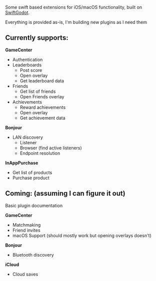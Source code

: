 Some swift based extensions for iOS/macOS functionality, built on [SwiftGodot](https://github.com/migueldeicaza/SwiftGodot). 

Everything is provided as-is, I'm building new plugins as I need them

## Currently supports:

**GameCenter**
- Authentication
- Leaderboards
  - Post score
  - Open overlay
  - Get leaderboard data
- Friends
  - Get list of friends
  - Open Friends overlay
- Achievements
  - Reward achievements
  - Open overlay
  - Get achievement data

**Bonjour**
- LAN discovery
  - Listener
  - Browser (find active listeners)
  - Endpoint resolution

**InAppPurchase**
- Get list of products
- Purchase product

## Coming: (assuming I can figure it out)

Basic plugin documentation

**GameCenter**
- Matchmaking
- Friend invites
- macOS Support (should mostly work but opening overlays doesn't)

**Bonjour**
- Bluetooth discovery

**iCloud**
- Cloud saves
